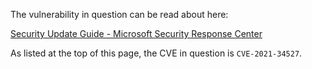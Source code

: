 The vulnerability in question can be read about here:

[Security Update Guide - Microsoft Security Response Center](https://msrc.microsoft.com/update-guide/vulnerability/CVE-2021-34527)



As listed at the top of this page, the CVE in question is `CVE-2021-34527`.
